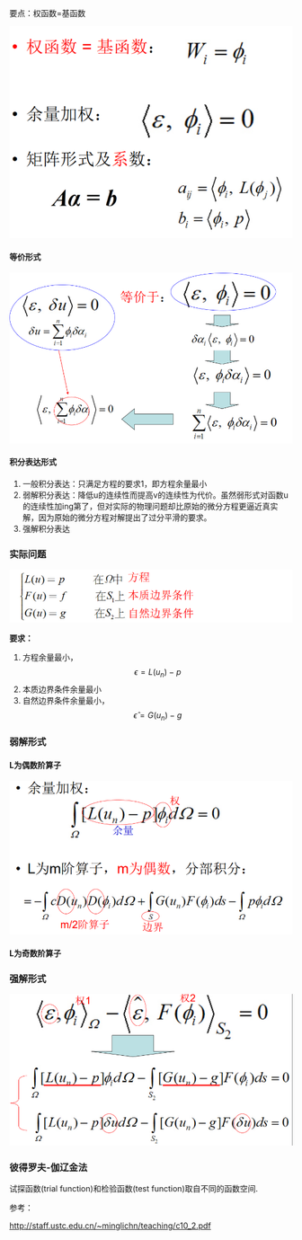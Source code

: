 要点：权函数=基函数

![image-20201027103539574](../imags/image-20201027103539574.png)



#### 等价形式

![image-20201027103903729](../imags/image-20201027103903729.png)

#### 积分表达形式

1. 一般积分表达：只满足方程的要求1，即方程余量最小
2. 弱解积分表达：降低u的连续性而提高v的连续性为代价。虽然弱形式对函数u的连续性加ing第了，但对实际的物理问题却比原始的微分方程更逼近真实解，因为原始的微分方程对解提出了过分平滑的要求。
3. 强解积分表达

### 实际问题

![image-20201027103710586](../imags/image-20201027103710586.png)

**要求：**

1. 方程余量最小，$$\epsilon=L(u_n)-p$$
2. 本质边界条件余量最小
3. 自然边界条件余量最小，$$\hat{\epsilon}=G(u_n)-g$$

### 弱解形式

#### L为偶数阶算子

![image-20201027111938982](../imags/image-20201027111938982.png)

#### L为奇数阶算子



### 强解形式

![image-20201027112258844](../imags/image-20201027112258844.png)



### 彼得罗夫-伽辽金法

试探函数(trial function)和检验函数(test function)取自不同的函数空间.



参考：

http://staff.ustc.edu.cn/~minglichn/teaching/c10_2.pdf